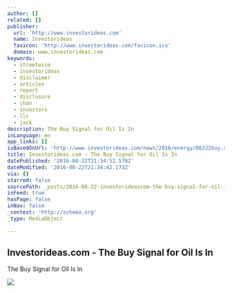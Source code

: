 ```yaml
---
author: []
related: []
publisher:
  url: 'http://www.investorideas.com'
  name: Investorideas
  favicon: 'http://www.investorideas.com/favicon.ico'
  domain: www.investorideas.com
keywords:
  - streetwise
  - investorideas
  - disclaimer
  - articles
  - report
  - disclosure
  - chan
  - investors
  - llc
  - jack
description: The Buy Signal for Oil Is In
inLanguage: en
app_links: []
isBasedOnUrl: 'http://www.investorideas.com/news/2016/energy/08222buy.asp'
title: Investorideas.com - The Buy Signal for Oil Is In
datePublished: '2016-08-22T21:34:52.570Z'
dateModified: '2016-08-22T21:34:42.173Z'
via: {}
starred: false
sourcePath: _posts/2016-08-22-investorideascom-the-buy-signal-for-oil-is-in.md
inFeed: true
hasPage: false
inNav: false
_context: 'http://schema.org'
_type: MediaObject

---
```

<article style=""><h1>Investorideas.com - The Buy Signal for Oil Is In</h1><p>The Buy Signal for Oil Is In</p><img src="http://www.investorideas.com/news/2016/energy/images/082216-2.jpg" /></article>